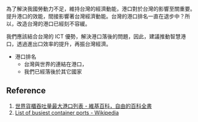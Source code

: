為了解決我國勞動力不足，維持台灣的經濟動能，港口對於台灣的影響至關重要。提升港口的效能，間接影響著台灣經濟動能。台灣的港口排名一直在退步中？所以，改造台灣的港口已經刻不容緩。

我們應該結合台灣的 ICT 優勢，解決港口落後的問題，因此，建議推動智慧港口，透過進出口效率的提升，再振台灣經濟。

- 港口排名
	- 台灣與世界的連結在港口，
	- 我們已經落後於其它國家


## Reference
1. [世界貨櫃吞吐量最大港口列表 - 維基百科，自由的百科全書](https://zh.wikipedia.org/wiki/%E4%B8%96%E7%95%8C%E8%B2%A8%E6%AB%83%E5%90%9E%E5%90%90%E9%87%8F%E6%9C%80%E5%A4%A7%E6%B8%AF%E5%8F%A3%E5%88%97%E8%A1%A8#cite_note-19) 
2. [List of busiest container ports - Wikipedia](https://en.wikipedia.org/wiki/List_of_busiest_container_ports) 